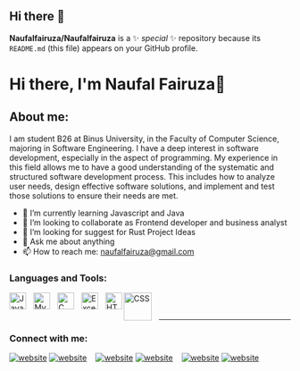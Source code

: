 ## Hi there 👋


**Naufalfairuza/Naufalfairuza** is a ✨ _special_ ✨ repository because its `README.md` (this file) appears on your GitHub profile.

# Hi there, I'm Naufal Fairuza👋
## About me:

I am student B26 at Binus University, in the Faculty of Computer Science, majoring in Software Engineering. I have a deep interest in software development, especially in the aspect of programming. My experience in this field allows me to have a good understanding of the systematic and structured software development process. This includes how to analyze user needs, design effective software solutions, and implement and test those solutions to ensure their needs are met.

- 🌱 I’m currently learning Javascript and Java
- 👯 I’m looking to collaborate as Frontend developer and business analyst
- 🤔 I’m looking for suggest for Rust Project Ideas
- 💬 Ask me about anything
- 📫 How to reach me: naufalfairuza@gmail.com


### Languages and Tools:
[<img align="left" alt="Java" width="30px" src="https://www.google.com/url?sa=i&url=https%3A%2F%2Fwww.pngwing.com%2Fid%2Fsearch%3Fq%3DLogo%2Bjava&psig=AOvVaw0sT7-L5OHBgRitp5k6PqtY&ust=1727689609078000&source=images&cd=vfe&opi=89978449&ved=0CBQQjRxqFwoTCNig1L3v54gDFQAAAAAdAAAAABAE" style="padding-right:10px;" />][frontend]
[<img align="left" alt="MySQL" width="30px" src="https://cdn.jsdelivr.net/gh/devicons/devicon/icons/mysql/mysql-original.svg" style="padding-right:10px;" />][frontend]
[<img align="left" alt="C" width="30px" src="https://www.google.com/url?sa=i&url=https%3A%2F%2Fwww.pngwing.com%2Fid%2Ffree-png-byoxw&psig=AOvVaw3xP2m6NvH8N_yTPl6xxgW2&ust=1727689524217000&source=images&cd=vfe&opi=89978449&ved=0CBQQjRxqFwoTCLiw7JTv54gDFQAAAAAdAAAAABAE" style="padding-right:10px;" />][frontend]
[<img align="left" alt="Excel" width="30px" src="https://is2-ssl.mzstatic.com/image/thumb/Purple126/v4/a8/fd/5a/a8fd5a84-c6f1-355f-3b9f-6e86598efaa3/XCEL.png/1200x630bb.png" style="padding-right:10px;" />][frontend]
[<img align="left" alt="HTML" width="30px" src="https://www.google.com/url?sa=i&url=https%3A%2F%2Fen.m.wikipedia.org%2Fwiki%2FFile%3AHTML5_logo_and_wordmark.svg&psig=AOvVaw254SE45IEbw0YlmektiJ46&ust=1727689702303000&source=images&cd=vfe&opi=89978449&ved=0CBQQjRxqFwoTCOiZkOvv54gDFQAAAAAdAAAAABAE" style="padding-right:0px;" />][frontend]
[<img align="left" alt="CSS" width="50px" src="https://www.google.com/url?sa=i&url=https%3A%2F%2Fwww.pngwing.com%2Fid%2Fsearch%3Fq%3Dcss%2BLogo&psig=AOvVaw320Jipn2yJAj-NJDnHGTpn&ust=1727689745856000&source=images&cd=vfe&opi=89978449&ved=0CBQQjRxqFwoTCLDQuv7v54gDFQAAAAAdAAAAABAE" style="padding-right:10px;" />][frontend]

<br />
<br />

---
### Connect with me:

[![website](./img/youtube-light.svg)](https://www.youtube.com/@naufalfairuza9041#gh-light-mode-only)
[![website](./img/youtube-dark.svg)](https://www.youtube.com/@naufalfairuza9041#gh-dark-mode-only)
&nbsp;&nbsp;
[![website](./img/instagram-light.svg)](https://www.instagram.com/naufal_frzzz?igsh=MWNscWtqYmRwZjZ5YQ==#gh-light-mode-only)
[![website](./img/instagram-dark.svg)](https://www.instagram.com/naufal_frzzz?igsh=MWNscWtqYmRwZjZ5YQ==#gh-dark-mode-only)
&nbsp;&nbsp;
[![website](./img/linkedin-light.svg)](https://www.linkedin.com/in/naufal-fairuza-815b3332b?utm_source=share&utm_campaign=share_via&utm_content=profile&utm_medium=android_app#gh-light-mode-only)
[![website](./img/linkedin-dark.svg)](https://www.linkedin.com/in/naufal-fairuza-815b3332b?utm_source=share&utm_campaign=share_via&utm_content=profile&utm_medium=android_app#gh-dark-mode-only)


[frontend]: https://github.com/Naufalfairuza 

